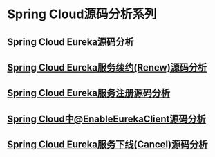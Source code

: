 # Spring Cloud源码分析系列
## Spring Cloud Eureka源码分析

## [Spring Cloud Eureka服务续约(Renew)源码分析](http://blog.xujin.org/sc/sc-eureka-renew/)

## [Spring Cloud Eureka服务注册源码分析](http://blog.xujin.org/sc/sc-eureka-register/)

## [Spring Cloud中@EnableEurekaClient源码分析](http://blog.xujin.org/sc/sc-enableEurekaClient-annonation/)

## [Spring Cloud Eureka服务下线(Cancel)源码分析](http://blog.xujin.org/sc/sc-eureka-cancle/)
